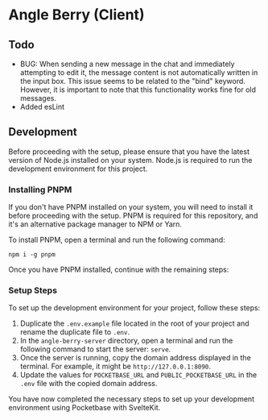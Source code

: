 # Angle Berry (Client)

## Todo

-   BUG: When sending a new message in the chat and immediately attempting to edit it, the message content is not automatically written in the input box. This issue seems to be related to the "bind" keyword. However, it is important to note that this functionality works fine for old messages.
-   Added esLint

## Development

Before proceeding with the setup, please ensure that you have the latest version of Node.js installed on your system. Node.js is required to run the development environment for this project.

### Installing PNPM

If you don't have PNPM installed on your system, you will need to install it before proceeding with the setup. PNPM is required for this repository, and it's an alternative package manager to NPM or Yarn.

To install PNPM, open a terminal and run the following command:

```
npm i -g pnpm
```

Once you have PNPM installed, continue with the remaining steps:

### Setup Steps

To set up the development environment for your project, follow these steps:

1. Duplicate the `.env.example` file located in the root of your project and rename the duplicate file to `.env`.
2. In the `angle-berry-server` directory, open a terminal and run the following command to start the server: `serve`.
3. Once the server is running, copy the domain address displayed in the terminal. For example, it might be `http://127.0.0.1:8090`.
4. Update the values for `POCKETBASE_URL` and `PUBLIC_POCKETBASE_URL` in the `.env` file with the copied domain address.

You have now completed the necessary steps to set up your development environment using Pocketbase with SvelteKit.
